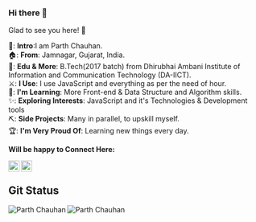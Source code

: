 ### Hi there 👋

Glad to see you here! 🤩  

📑: **Intro**:I am Parth Chauhan.<br>
🏠: **From**: Jamnagar, Gujarat, India.<br>
👩: **Edu & More**: B.Tech(2017 batch) from Dhirubhai Ambani Institute of Information and Communication Technology (DA-IICT).<br>
⚔️: **I Use**: I use JavaScript and everything as per the need of hour.<br>
📖: **I'm Learning**: More Front-end & Data Structure and Algorithm skills.<br>
✨: **Exploring Interests**: JavaScript and it's Technologies & Development tools <br>
⛏️: **Side Projects**: Many in parallel, to upskill myself.<br>
🏆: **I'm Very Proud Of**: Learning new things every day.<br>

<!--
Visit - [here](https://medium.com) to know more about me.<br>
-->

**Will be happy to Connect Here:**

<a href="https://www.linkedin.com/in/parth-chauhan-984624193/">
  <img align="left" alt="Aastha's Linkdein" width="22px" src="https://cdn.jsdelivr.net/npm/simple-icons@v3/icons/linkedin.svg" />
</a>
<a href="https://github.com/chauhanparth210">
  <img align="left" alt="Aastha's Github" width="22px" src="https://cdn.jsdelivr.net/npm/simple-icons@v3/icons/github.svg" />
</a><br>
<!--
<a href="https://medium.com/@aasthamehta2704/">
<img align="left" alt="Aastha's Medium" width="22px" src="https://cdn.jsdelivr.net/npm/simple-icons@v3/icons/medium.svg" />
</a>
<a href="https://t.me/AasthaMe">
  <img align="left" alt="Aastha's Telegram" width="22px" src="https://cdn.jsdelivr.net/npm/simple-icons@v3/icons/telegram.svg" />
</a>
<a href="https://www.instagram.com/aastha_mehta_/">
  <img align="left" alt="Aastha's Instagram" width="22px" src="https://cdn.jsdelivr.net/npm/simple-icons@v3/icons/instagram.svg" />
</a>
<a href="https://www.quora.com/profile/Aastha-Mehta-11">
  <img align="left" alt="Aastha's Facebook" width="22px" src="https://cdn.jsdelivr.net/npm/simple-icons@v3/icons/quora.svg" />
</a><br>
-->

## Git Status

<img align="left" src="https://github-readme-stats.vercel.app/api/top-langs/?username=chauhanparth210&layout=compact&hide=html&theme=radical" alt="Parth Chauhan" />
<img align="left" src="https://github-readme-stats.vercel.app/api?username=chauhanparth210&show_icons=true&theme=radical" alt="Parth Chauhan" /><br>
